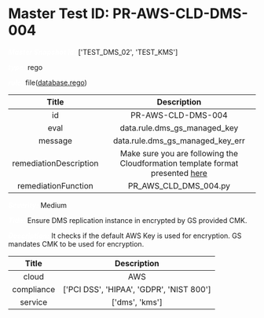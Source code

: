 



# Master Test ID: PR-AWS-CLD-DMS-004


***<font color="white">Master Snapshot Id:</font>*** ['TEST_DMS_02', 'TEST_KMS']

***<font color="white">type:</font>*** rego

***<font color="white">rule:</font>*** file([database.rego])  
  
  
  
  

|Title|Description|
| :---: | :---: |
|id|PR-AWS-CLD-DMS-004|
|eval|data.rule.dms_gs_managed_key|
|message|data.rule.dms_gs_managed_key_err|
|remediationDescription|Make sure you are following the Cloudformation template format presented <a href='https://boto3.amazonaws.com/v1/documentation/api/latest/reference/services/dms.html#DatabaseMigrationService.Client.describe_replication_instances' target='_blank'>here</a>|
|remediationFunction|PR_AWS_CLD_DMS_004.py|


***<font color="white">Severity:</font>*** Medium

***<font color="white">Title:</font>*** Ensure DMS replication instance in encrypted by GS provided CMK.

***<font color="white">Description:</font>*** It checks if the default AWS Key is used for encryption. GS mandates CMK to be used for encryption.  
  
  

|Title|Description|
| :---: | :---: |
|cloud|AWS|
|compliance|['PCI DSS', 'HIPAA', 'GDPR', 'NIST 800']|
|service|['dms', 'kms']|



[database.rego]: https://github.com/prancer-io/prancer-compliance-test/tree/master/aws/cloud/database.rego
